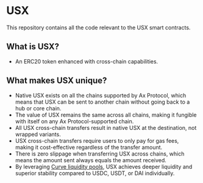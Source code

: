 # USX

This repository contains all the code relevant to the USX smart contracts.

## What is USX?
- An ERC20 token enhanced with cross-chain capabilities.

## What makes USX unique?
- Native USX exists on all the chains supported by Ax Protocol, which means that USX can be sent to another chain without going back to a hub or core chain.
- The value of USX remains the same across all chains, making it fungible with itself on any Ax Protocol-supported chain.
- All USX cross-chain transfers result in native USX at the destination, not wrapped variants.
- USX cross-chain transfers require users to only pay for gas fees, making it cost-effective regardless of the transfer amount.
- There is zero slippage when transferring USX across chains, which means the amount sent always equals the amount received.
- By leveraging [Curve liquidity pools](https://curve.readthedocs.io/exchange-pools.html#plain-pools), USX achieves deeper liquidity and superior stability compared to USDC, USDT, or DAI individually.

